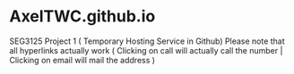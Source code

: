 # AxelTWC.github.io
SEG3125 Project 1 ( Temporary Hosting Service in Github)
Please note that all hyperlinks actually work ( Clicking on call will actually call the number | Clicking on email will mail the address )

